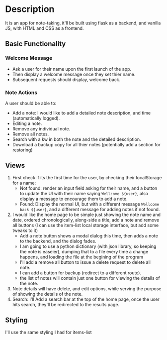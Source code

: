 # Description

It is an app for note-taking, it'll be built using flask as a backend, and vanilla JS, with HTML and CSS as a frontend.

## Basic Functionality

### Welcome Message

- Ask a user for their name upon the first launch of the app.
- Then display a welcome message once they set thier name.
- Subsequent requests should display, welcome back.

### Note Actions

A user should be able to:
- Add a note: I would like to add a detailed note description, and time (automatically logged).
- Editing a note.
- Remove any individual note.
- Remove all notes.
- Search with a kw in both the note and the detailed description.
- Download a backup copy for all thier notes (potentially add a section for restoring)

## Views

1. First check if its the first time for the user, by checking their localStorage for a name:
   - Not found: render an input field asking for their name, and a button to update the UI with their name saying `Wellcome ${user}`, also display a message to encourage them to add a note.
   - Found: Display the normal UI, but with a different message `Wellcome back ${user}`, and a different message for adding notes if not found.
2. I would like the home page to be simple just showing the note name and date, ordered chronologically, along-side a title, add a note and remove all buttons (I can use the item-list local storage interface, but add some tweaks to it) 
   - Add a note button shows a modal dialog this time, then adds a note to the backend, and the dialog fades.
   - I am going to use a python dictionary (with json library, so keeping the note is easeier), dumping that to a file every time a change happens, and loading the file at the begining of the program
   - I'll add a remove all button to issue a delete request to delete all note.
   - I can add a button for backup (redirect to a different route).
   - the list of notes will contain just one button for viewing the details of the note.
3. Note details will have delete, and edit options, while serving the purpose of showing the details of the note.
4. Search: I'll Add a search bar at the top of the home page, once the user hits search, they'll be redirected to the results page.

## Styling

I'll use the same styling I had for items-list